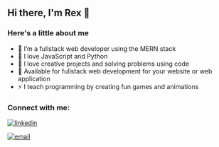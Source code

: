 ## Hi there, I'm Rex 👋

### Here's a little about me

- 🔭 I’m a fullstack web developer using the MERN stack
- 🌱 I love JavaScript and Python
- 👯 I love creative projects and solving problems using code
- 🥅 Available for fullstack web development for your website or web application
- ⚡ I teach programming by creating fun games and animations
 
### Connect with me:
[![linkedin](https://content.linkedin.com/content/dam/me/business/en-us/amp/brand-site/v2/bg/LI-Bug.svg.original.svg "linkedin logo")](https://www.linkedin.com/in/zachary-rex-rodriguez-0aa43723/)

[![email](https://fonts.google.com/icons?selected=Material%20Icons%3Acontact_mail "email logo")](mailto:zrexrodriguez@gmail.com)
